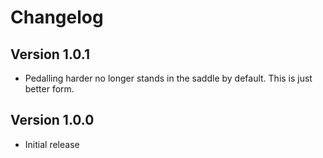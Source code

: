 # Changelog

## Version 1.0.1
- Pedalling harder no longer stands in the saddle by default. This is just better form.

## Version 1.0.0
- Initial release